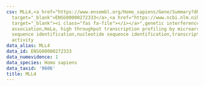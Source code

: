 ```yaml
---
csv: MLL4,<a href="https://www.ensembl.org/Homo_sapiens/Gene/Summary?db=core;g=ENSG00000272333"
  target="_blank">ENSG00000272333</a>,<a href="https://www.ncbi.nlm.nih.gov/pubmed/17216044"
  target="_blank"><i class="fas fa-file"></i></a>",genetic interference,functional
  association,HeLa, high throughput transcription profiling by microarray,nucleotide
  sequence identification,nucleotide sequence identification,transcriptional regulation,up-regulates
  activity
data_alias: MLL4
data_id: ENSG00000272333
data_numevidence: 1
data_species: Homo sapiens
data_taxid: '9606'
title: MLL4
---
```

